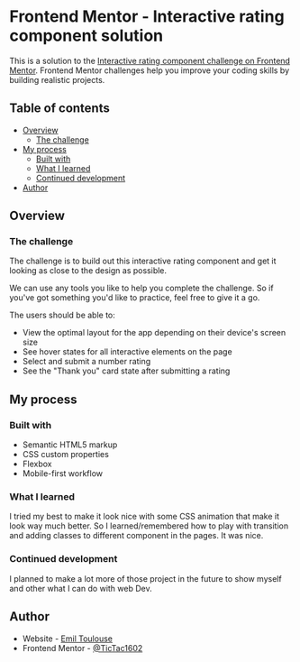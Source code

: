 # Frontend Mentor - Interactive rating component solution

This is a solution to the [Interactive rating component challenge on Frontend Mentor](https://www.frontendmentor.io/challenges/interactive-rating-component-koxpeBUmI). Frontend Mentor challenges help you improve your coding skills by building realistic projects.

## Table of contents

- [Overview](#overview)
  - [The challenge](#the-challenge)
- [My process](#my-process)
  - [Built with](#built-with)
  - [What I learned](#what-i-learned)
  - [Continued development](#continued-development)
- [Author](#author)

## Overview

### The challenge

The challenge is to build out this interactive rating component and get it looking as close to the design as possible.

We can use any tools you like to help you complete the challenge. So if you've got something you'd like to practice, feel free to give it a go.

The users should be able to:

- View the optimal layout for the app depending on their device's screen size
- See hover states for all interactive elements on the page
- Select and submit a number rating
- See the "Thank you" card state after submitting a rating

## My process

### Built with

- Semantic HTML5 markup
- CSS custom properties
- Flexbox
- Mobile-first workflow

### What I learned

I tried my best to make it look nice with some CSS animation that make it look way much better. So I learned/remembered how to play with transition and adding classes to different component in the pages. It was nice.

### Continued development

I planned to make a lot more of those project in the future to show myself and other what I can do with web Dev.

## Author

- Website - [Emil Toulouse](https://emiltoulouse.com)
- Frontend Mentor - [@TicTac1602](https://www.frontendmentor.io/profile/TicTac1602)
